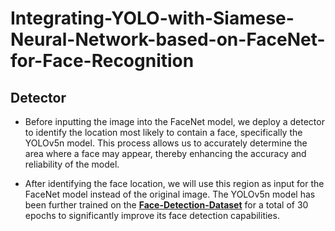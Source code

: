 # Integrating-YOLO-with-Siamese-Neural-Network-based-on-FaceNet-for-Face-Recognition
## Detector
* Before inputting the image into the FaceNet model, we deploy a detector to identify the location most likely to contain a face, specifically the YOLOv5n model. This process allows us to accurately determine the area where a face may appear, thereby enhancing the accuracy and reliability of the model.

* After identifying the face location, we will use this region as input for the FaceNet model instead of the original image. The YOLOv5n model has been further trained on the [**Face-Detection-Dataset**](https://www.kaggle.com/datasets/fareselmenshawii/face-detection-dataset) for a total of 30 epochs to significantly improve its face detection capabilities.